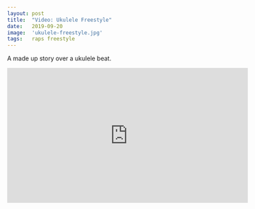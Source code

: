 ```yaml
---
layout: post
title:  "Video: Ukulele Freestyle"
date:   2019-09-20
image:  'ukulele-freestyle.jpg'
tags:   raps freestyle
---
```


A made up story over a ukulele beat.

<iframe width="560" height="315" src="https://www.youtube.com/embed/Gs8-oB3z0Ss" frameborder="0" allow="accelerometer; autoplay; encrypted-media; gyroscope; picture-in-picture" allowfullscreen></iframe>
